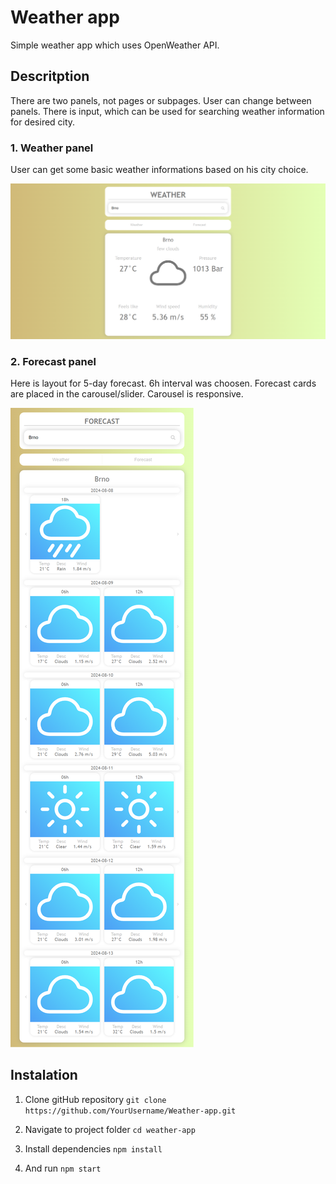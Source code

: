 # Weather app

Simple weather app which uses OpenWeather API.

## Descritption

There are two panels, not pages or subpages. User can change between panels. 
There is input, which can be used for searching weather information for desired  city.

### 1. Weather panel
User can get some basic weather informations based on his city choice.

![Interface](/weather-app1.png)

### 2. Forecast panel
Here is layout for 5-day forecast. 6h interval was choosen. Forecast cards are placed in the carousel/slider. Carousel is responsive.

![Interface](/weather-app2.png)

## Instalation

1. Clone gitHub repository
```git clone https://github.com/YourUsername/Weather-app.git```

2. Navigate to project folder
```cd weather-app```

3. Install dependencies 
```npm install```

4. And run
```npm start```
